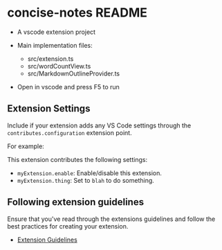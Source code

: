 # concise-notes README

- A vscode extension project
- Main implementation files:
  * src/extension.ts
  * src/wordCountView.ts
  * src/MarkdownOutlineProvider.ts

- Open in vscode and press F5 to run

## Extension Settings

Include if your extension adds any VS Code settings through the `contributes.configuration` extension point.

For example:

This extension contributes the following settings:

* `myExtension.enable`: Enable/disable this extension.
* `myExtension.thing`: Set to `blah` to do something.


## Following extension guidelines

Ensure that you've read through the extensions guidelines and follow the best practices for creating your extension.

* [Extension Guidelines](https://code.visualstudio.com/api/references/extension-guidelines)

